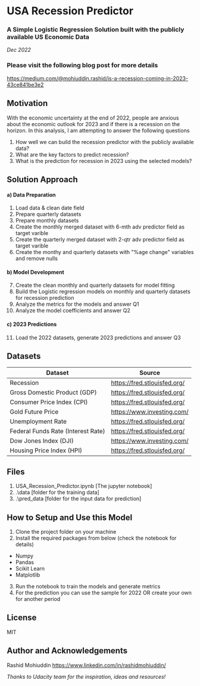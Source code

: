 # USA Recession Predictor 
### A Simple Logistic Regression Solution built with the publicly available US Economic Data 
*Dec 2022*
### Please visit the following blog post for more details
https://medium.com/@mohiuddin.rashid/is-a-recession-coming-in-2023-43ce841be3e2

## Motivation
With the economic uncertainty at the end of 2022, people are anxious about the economic outlook for 2023 and if there is a recession on the horizon. In this analysis, I am attempting to answer the following questions
1. How well we can build the recession predictor with the publicly available data?
2. What are the key factors to predict recession?
3. What is the prediction for recession in 2023 using the selected models?

## Solution Approach
#### a) Data Preparation
1. Load data & clean date field
2. Prepare quarterly datasets
3. Prepare monthly datasets
4. Create the monthly merged dataset with 6-mth adv predictor field as target varible
5. Create the quarterly merged dataset with 2-qtr adv predictor field as target varible
6. Create the monthy and quarterly datasets with "%age change" variables and remove nulls

#### b) Model Development
7. Create the clean monthly and quarterly datasets for model fitting
8. Build the Logistic regression models on monthly and quarterly datasets for recession prediction
9. Analyze the metrics for the models and answer Q1
10. Analyze the model coefficients and answer Q2

#### c) 2023 Predictions
11. Load the 2022 datasets, generate 2023 predictions and answer Q3

## Datasets

| Dataset | Source |
| ------ | ------ |
| Recession | https://fred.stlouisfed.org/ |
| Gross Domestic Product (GDP) | https://fred.stlouisfed.org/ |
| Consumer Price Index (CPI) | https://fred.stlouisfed.org/ |
| Gold Future Price | https://www.investing.com/ |
| Unemployment Rate | https://fred.stlouisfed.org/ |
| Federal Funds Rate (Interest Rate) | https://fred.stlouisfed.org/ |
| Dow Jones Index (DJI) | https://www.investing.com/ |
| Housing Price Index (HPI) | https://fred.stlouisfed.org/ |

## Files

1. USA_Recession_Predictor.ipynb [The jupyter notebook]
2. .\data [folder for the training data]
3. .\pred_data [folder for the input data for prediction]

## How to Setup and Use this Model

1. Clone the project folder on your machine
2. Install the required packages from below (check the notebook for details)
* Numpy
* Pandas
* Scikit Learn
* Matplotlib
3. Run the notebook to train the models and generate metrics
4. For the prediction you can use the sample for 2022 OR create your own for another period


## License

MIT


## Author and Acknowledgements
Rashid Mohiuddin 
https://www.linkedin.com/in/rashidmohiuddin/

*Thanks to Udacity team for the inspiration, ideas and resources!*







